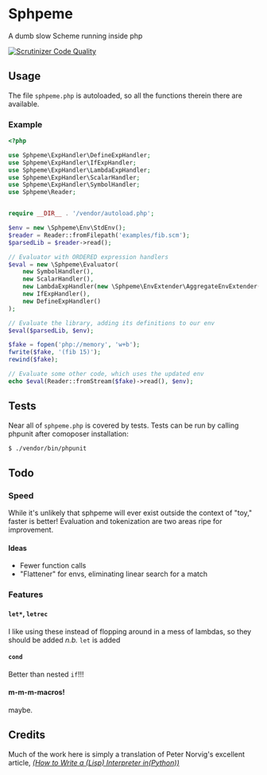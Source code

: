 # Sphpeme

A dumb slow Scheme running inside php

[![Scrutinizer Code
Quality](https://scrutinizer-ci.com/g/mattwellss/sphpeme/badges/quality-score.png?b=master)](https://scrutinizer-ci.com/g/mattwellss/sphpeme/?branch=master)

## Usage

The file `sphpeme.php` is autoloaded, so all the functions therein
there are available.

### Example

```php
<?php

use Sphpeme\ExpHandler\DefineExpHandler;
use Sphpeme\ExpHandler\IfExpHandler;
use Sphpeme\ExpHandler\LambdaExpHandler;
use Sphpeme\ExpHandler\ScalarHandler;
use Sphpeme\ExpHandler\SymbolHandler;
use Sphpeme\Reader;


require __DIR__ . '/vendor/autoload.php';

$env = new \Sphpeme\Env\StdEnv();
$reader = Reader::fromFilepath('examples/fib.scm');
$parsedLib = $reader->read();

// Evaluator with ORDERED expression handlers
$eval = new \Sphpeme\Evaluator(
    new SymbolHandler(),
    new ScalarHandler(),
    new LambdaExpHandler(new \Sphpeme\EnvExtender\AggregateEnvExtender()),
    new IfExpHandler(),
    new DefineExpHandler()
);

// Evaluate the library, adding its definitions to our env
$eval($parsedLib, $env);

$fake = fopen('php://memory', 'w+b');
fwrite($fake, '(fib 15)');
rewind($fake);

// Evaluate some other code, which uses the updated env
echo $eval(Reader::fromStream($fake)->read(), $env);

```

## Tests

Near all of `sphpeme.php` is covered by tests. Tests can be run by
calling phpunit after comoposer installation:
```sh
$ ./vendor/bin/phpunit
```

## Todo

### Speed

While it's unlikely that sphpeme will ever exist outside the context
of "toy," faster is better! Evaluation and tokenization are two areas
ripe for improvement.

#### Ideas

 - Fewer function calls
 - "Flattener" for envs, eliminating linear search for a match

### Features

#### `let*`, `letrec`

I like using these instead of flopping around in a mess of lambdas, so
they should be added
*n.b.* `let` is added 

#### `cond`

Better than nested `if`!!!


#### m-m-m-macros!

maybe.

## Credits

Much of the work here is simply a translation of Peter Norvig's
excellent article, [*(How to Write a (Lisp) Interpreter
in(Python))*](http://norvig.com/lispy.html)
